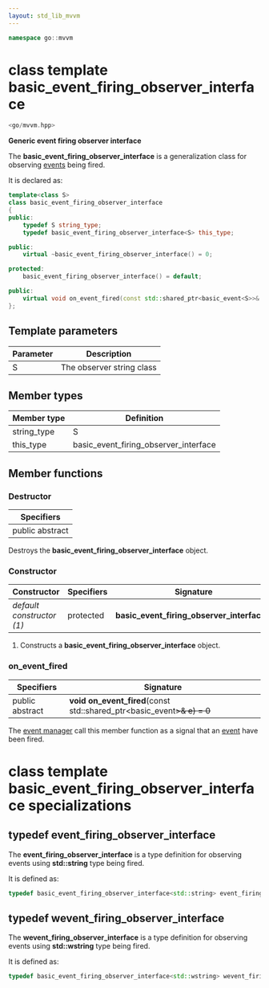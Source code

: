 ```yaml
---
layout: std_lib_mvvm
---
```


```c++
namespace go::mvvm
```

# class template basic_event_firing_observer_interface

```c++
<go/mvvm.hpp>
```

**Generic event firing observer interface**

The **basic_event_firing_observer_interface** is a generalization class for
observing [events](./class_template_basic_event.html) being fired.

It is declared as:

```c++
template<class S>
class basic_event_firing_observer_interface
{
public:
    typedef S string_type;
    typedef basic_event_firing_observer_interface<S> this_type;

public:
    virtual ~basic_event_firing_observer_interface() = 0;

protected:
    basic_event_firing_observer_interface() = default;

public:
    virtual void on_event_fired(const std::shared_ptr<basic_event<S>>& /*e*/) = 0;
};
```

## Template parameters

Parameter | Description
-|-
S | The observer string class

## Member types

Member type | Definition
-|-
string_type | S
this_type | basic_event_firing_observer_interface<S>

## Member functions

### Destructor

Specifiers |
-|
public abstract |

Destroys the **basic_event_firing_observer_interface** object.

### Constructor

Constructor | Specifiers | Signature
-|-|-
*default constructor (1)* | protected | **basic_event_firing_observer_interface**()

1. Constructs a **basic_event_firing_observer_interface** object.

### on_event_fired

Specifiers | Signature
-|-
public abstract | **void on_event_fired**(const std\::shared_ptr<basic_event<S>>& e) = 0

The [event manager](./class_template_basic_event_manager.html) call this member
function as a signal that an [event](./class_template_basic_event.html)
have been fired.

# class template basic_event_firing_observer_interface specializations

## typedef event_firing_observer_interface

The **event_firing_observer_interface** is a type definition for observing events
using **std::string** type being fired.

It is defined as:

```c++
typedef basic_event_firing_observer_interface<std::string> event_firing_observer_interface;
```

## typedef wevent_firing_observer_interface

The **wevent_firing_observer_interface** is a type definition for observing events
using **std::wstring** type being fired.

It is defined as:

```c++
typedef basic_event_firing_observer_interface<std::wstring> wevent_firing_observer_interface;
```
